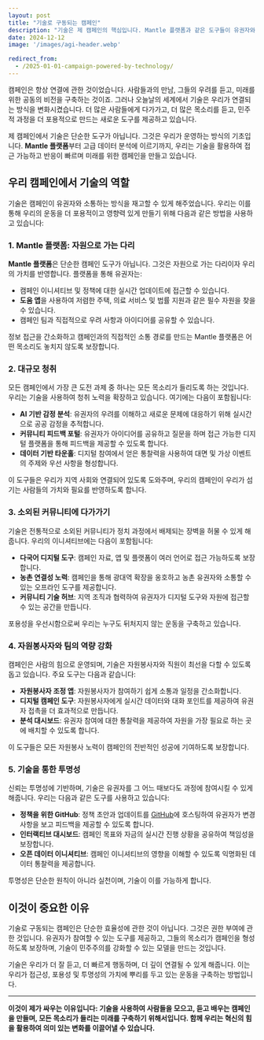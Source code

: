 ```yaml
---
layout: post
title: "기술로 구동되는 캠페인"
description: "기술은 제 캠페인의 핵심입니다. Mantle 플랫폼과 같은 도구들이 유권자와 소통하고, 그들의 우려를 듣고, 포용적이며 미래 지향적인 운동을 만드는 데 어떻게 도움이 되는지 알아보세요."
date: 2024-12-12
image: '/images/agi-header.webp'

redirect_from:
  - /2025-01-01-campaign-powered-by-technology/
---
```


캠페인은 항상 연결에 관한 것이었습니다. 사람들과의 만남, 그들의 우려를 듣고, 미래를 위한 공동의 비전을 구축하는 것이죠. 그러나 오늘날의 세계에서 기술은 우리가 연결되는 방식을 변화시켰습니다. 더 많은 사람들에게 다가가고, 더 많은 목소리를 듣고, 민주적 과정을 더 포용적으로 만드는 새로운 도구를 제공하고 있습니다.

제 캠페인에서 기술은 단순한 도구가 아닙니다. 그것은 우리가 운영하는 방식의 기초입니다. **Mantle 플랫폼**부터 고급 데이터 분석에 이르기까지, 우리는 기술을 활용하여 접근 가능하고 반응이 빠르며 미래를 위한 캠페인을 만들고 있습니다.

## 우리 캠페인에서 기술의 역할

기술은 캠페인이 유권자와 소통하는 방식을 재고할 수 있게 해주었습니다. 우리는 이를 통해 우리의 운동을 더 포용적이고 영향력 있게 만들기 위해 다음과 같은 방법을 사용하고 있습니다:

### 1. **Mantle 플랫폼: 자원으로 가는 다리**

**Mantle 플랫폼**은 단순한 캠페인 도구가 아닙니다. 그것은 자원으로 가는 다리이자 우리의 가치를 반영합니다. 플랫폼을 통해 유권자는:

- 캠페인 이니셔티브 및 정책에 대한 실시간 업데이트에 접근할 수 있습니다.  
- **도움 앱**을 사용하여 저렴한 주택, 의료 서비스 및 법률 지원과 같은 필수 자원을 찾을 수 있습니다.  
- 캠페인 팀과 직접적으로 우려 사항과 아이디어를 공유할 수 있습니다.  

정보 접근을 간소화하고 캠페인과의 직접적인 소통 경로를 만드는 Mantle 플랫폼은 어떤 목소리도 놓치지 않도록 보장합니다.

### 2. **대규모 청취**

모든 캠페인에서 가장 큰 도전 과제 중 하나는 모든 목소리가 들리도록 하는 것입니다. 우리는 기술을 사용하여 청취 노력을 확장하고 있습니다. 여기에는 다음이 포함됩니다:

- **AI 기반 감정 분석**: 유권자의 우려를 이해하고 새로운 문제에 대응하기 위해 실시간으로 공공 감정을 추적합니다.  
- **커뮤니티 피드백 포털**: 유권자가 아이디어를 공유하고 질문을 하며 접근 가능한 디지털 플랫폼을 통해 피드백을 제공할 수 있도록 합니다.  
- **데이터 기반 타운홀**: 디지털 참여에서 얻은 통찰력을 사용하여 대면 및 가상 이벤트의 주제와 우선 사항을 형성합니다.  

이 도구들은 우리가 지역 사회와 연결되어 있도록 도와주며, 우리의 캠페인이 우리가 섬기는 사람들의 가치와 필요를 반영하도록 합니다.

### 3. **소외된 커뮤니티에 다가가기**

기술은 전통적으로 소외된 커뮤니티가 정치 과정에서 배제되는 장벽을 허물 수 있게 해줍니다. 우리의 이니셔티브에는 다음이 포함됩니다:

- **다국어 디지털 도구**: 캠페인 자료, 앱 및 플랫폼이 여러 언어로 접근 가능하도록 보장합니다.  
- **농촌 연결성 노력**: 캠페인을 통해 광대역 확장을 옹호하고 농촌 유권자와 소통할 수 있는 오프라인 도구를 제공합니다.  
- **커뮤니티 기술 허브**: 지역 조직과 협력하여 유권자가 디지털 도구와 자원에 접근할 수 있는 공간을 만듭니다.  

포용성을 우선시함으로써 우리는 누구도 뒤처지지 않는 운동을 구축하고 있습니다.

### 4. **자원봉사자와 팀의 역량 강화**

캠페인은 사람의 힘으로 운영되며, 기술은 자원봉사자와 직원이 최선을 다할 수 있도록 돕고 있습니다. 주요 도구는 다음과 같습니다:

- **자원봉사자 조정 앱**: 자원봉사자가 참여하기 쉽게 소통과 일정을 간소화합니다.  
- **디지털 캠페인 도구**: 자원봉사자에게 실시간 데이터와 대화 포인트를 제공하여 유권자 접촉을 더 효과적으로 만듭니다.  
- **분석 대시보드**: 유권자 참여에 대한 통찰력을 제공하여 자원을 가장 필요로 하는 곳에 배치할 수 있도록 합니다.  

이 도구들은 모든 자원봉사 노력이 캠페인의 전반적인 성공에 기여하도록 보장합니다.

### 5. **기술을 통한 투명성**

신뢰는 투명성에 기반하며, 기술은 유권자를 그 어느 때보다도 과정에 참여시킬 수 있게 해줍니다. 우리는 다음과 같은 도구를 사용하고 있습니다:

- **정책을 위한 GitHub**: 정책 초안과 업데이트를 [GitHub](https://github.com/CastroForGeorgia)에 호스팅하여 유권자가 변경 사항을 보고 피드백을 제공할 수 있도록 합니다.  
- **인터랙티브 대시보드**: 캠페인 목표와 자금의 실시간 진행 상황을 공유하여 책임성을 보장합니다.  
- **오픈 데이터 이니셔티브**: 캠페인 이니셔티브의 영향을 이해할 수 있도록 익명화된 데이터 통찰력을 제공합니다.  

투명성은 단순한 원칙이 아니라 실천이며, 기술이 이를 가능하게 합니다.

## 이것이 중요한 이유

기술로 구동되는 캠페인은 단순한 효율성에 관한 것이 아닙니다. 그것은 권한 부여에 관한 것입니다. 유권자가 참여할 수 있는 도구를 제공하고, 그들의 목소리가 캠페인을 형성하도록 보장하며, 기술이 민주주의를 강화할 수 있는 모델을 만드는 것입니다.

기술은 우리가 더 잘 듣고, 더 빠르게 행동하며, 더 깊이 연결될 수 있게 해줍니다. 이는 우리가 접근성, 포용성 및 투명성의 가치에 뿌리를 두고 있는 운동을 구축하는 방법입니다.

---

**이것이 제가 싸우는 이유입니다: 기술을 사용하여 사람들을 모으고, 듣고 배우는 캠페인을 만들며, 모든 목소리가 들리는 미래를 구축하기 위해서입니다. 함께 우리는 혁신의 힘을 활용하여 의미 있는 변화를 이끌어낼 수 있습니다.**